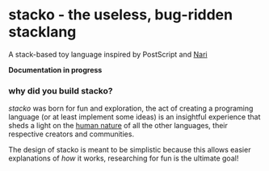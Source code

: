 # stacko - the useless, bug-ridden stacklang
A stack-based toy language inspired by PostScript and [Nari](https://git.exactas.uba.ar/mdelrio/Nari3)

**Documentation in progress**

### why did you build stacko?
_stacko_ was born for fun and exploration, the act of creating a
programing language (or at least implement some ideas) is an insightful
experience that sheds a light on the [human nature](https://www.youtube.com/watch?v=mM4WW5yyuu0)
of all the other languages, their respective creators and communities.

The design of stacko is meant to be simplistic because this allows easier
explanations of _how_ it works, researching for fun is the ultimate goal!
